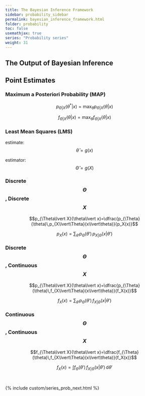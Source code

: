 ```yaml
---
title: The Bayesian Inference Framework
sidebar: probability_sidebar
permalink: bayesian_inference_framework.html
folder: probability
toc: false
usemathjax: true
series: "Probability series"
weight: 31
---
```


## The Output of Bayesian Inference


## Point Estimates

### Maximum a Posteriori Probability (MAP)

$$p_{\Theta\lvert X}(\theta^*\lvert x)=\max_{\theta}p_{\Theta\lvert X}(\theta\lvert x)$$

$$f_{\Theta\lvert X}(\theta\lvert x)=\max_{\theta}f_{\Theta\lvert X}(\theta\lvert x)$$

### Least Mean Squares (LMS)

estimate: $$\hat{\theta}=g(x)$$

estimator: $$\hat{\Theta}=g(X)$$

### Discrete $$\Theta$$, Discrete $$X$$

$$p_{\Theta\lvert X}(\theta\lvert x)=\dfrac{p_{\Theta}(\theta)\,p_{X\lvert\Theta}(x\lvert\theta)}{p_X(x)}$$

$$p_X(x)=\sum_{\theta'}p_{\Theta}(\theta')\,p_{X\lvert\Theta}(x\lvert\theta')$$

### Discrete $$\Theta$$, Continuous $$X$$

$$p_{\Theta\lvert X}(\theta\lvert x)=\dfrac{p_{\Theta}(\theta)\,f_{X\lvert\Theta}(x\lvert\theta)}{f_X(x)}$$

$$f_X(x)=\sum_{\theta'}p_{\Theta}(\theta')\,f_{X\lvert\Theta}(x\lvert\theta')$$

### Continuous $$\Theta$$, Continuous $$X$$

$$f_{\Theta\lvert X}(\theta\lvert x)=\dfrac{f_{\Theta}(\theta)\,f_{X\lvert\Theta}(x\lvert\theta)}{f_X(x)}$$

$$f_X(x)=\int f_{\Theta}(\theta')\,f_{X\lvert\Theta}(x\lvert\theta')\,\mathrm{d}\theta'$$

<br>

{% include custom/series_prob_next.html %}
